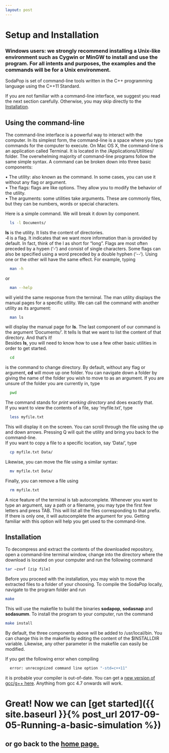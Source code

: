 ```yaml
---
layout: post
---
```


# Setup and Installation

### Windows users: we strongly recommend installing a Unix-like environment such as Cygwin or MinGW to install and use the program. For all intents and purposes, the examples and the commands will be for a Unix environment.

SodaPop is set of command-line tools written in the C++ programming language using the C++11 Standard.

If you are not familiar with a command-line interface, we suggest you read the next section carefully. Otherwise, you may skip directly to the [Installation](#installation).

## Using the command-line

The command-line interface is a powerful way to interact with the computer. In its simplest form, the command-line is a space where you type commands for the computer to execute. On Mac OS X, the command-line is an application called Terminal. It is located in the /Applications/Utilities/ folder. 
The overwhelming majority of command-line programs follow the same simple syntax. A command can be broken down into three basic components:

  •	The utility: also known as the command. In some cases, you can use it without any flag or argument.  
  •	The flags: flags are like options. They allow you to modify the behavior of the utility.   
  •	The arguments: some utilities take arguments. These are commonly files, but they can be numbers, words or special characters.  

Here is a simple command. We will break it down by component.

```bash
  ls -l Documents/
```  

**ls** is the utility. It lists the content of directories.  
**-l** is a flag. It indicates that we want more information than is provided by default. In fact, think of the l as short for “long”. Flags are most often preceded by a hypen (‘-‘) and consist of single characters. Some flags can also be specified using a word preceded by a double hyphen (‘--‘). Using one or the other will have the same effect. For example, typing

```bash
  man -h
```
or

```bash
  man --help
```

will yield the same response from the terminal. The man utility displays the manual pages for a specific utility. We can call the command with another utility as its argument: 

```bash
  man ls
```  

will display the manual page for **ls**.
The last component of our command is the argument ‘Documents/’. It tells ls that we want to list the content of that directory. And that’s it!  
Besides **ls**, you will need to know how to use a few other basic utilities in order to get started.

```bash
  cd
```  

is the command to change directory. By default, without any flag or argument, **cd** will move up one folder. You can navigate down a folder by giving the name of the folder you wish to move to as an argument. If you are unsure of the folder you are currently in, type

```bash
  pwd
```  

The command stands for *print working directory* and does exactly that.  
If you want to view the contents of a file, say ‘myfile.txt’, type

```bash
  less myfile.txt
```  

This will display it on the screen. You can scroll through the file using the up and down arrows. Pressing Q will quit the utility and bring you back to the command-line.  
If you want to copy a file to a specific location, say ‘Data/’, type

```bash
  cp myfile.txt Data/
```  

Likewise, you can move the file using a similar syntax:

```bash
  mv myfile.txt Data/
```  

Finally, you can remove a file using

```bash
  rm myfile.txt
```  

A nice feature of the terminal is tab autocomplete. Whenever you want to type an argument, say a path or a filename, you may type the first few letters and press TAB. This will list all the files corresponding to that prefix. If there is only one, it will autocomplete the argument for you. Getting familiar with this option will help you get used to the command-line.

<a name="installation"/>

## Installation

To decompress and extract the contents of the downloaded repository, open a command-line terminal window, change into the directory where the download is located on your computer and run the following command

```bash
tar –zxvf [zip file]
```

Before you proceed with the installation, you may wish to move the extracted files to a folder of your choosing. To compile the SodaPop locally, navigate to the program folder and run

```bash
make
```

This will use the makefile to build the binaries **sodapop**, **sodasnap** and **sodasumm**. To install the program to your computer, run the command


```bash
make install
```

By default, the three components above will be added to /usr/local/bin. You can change this in the makefile by editing the content of the $INSTALLDIR variable. Likewise, any other parameter in the makefile can easily be modified.

If you get the following error when compiling

```bash
  error: unrecognized command line option "-std=c++11"
```  
it is probable your compiler is out-of-date. You can get a [new version of gcc/g++ here](https://gcc.gnu.org/). Anything from gcc 4.7 onwards will work.

# Great! Now we can [get started]({{ site.baseurl }}{% post_url 2017-09-05-Running-a-basic-simulation %})


## or go back to the [home page.](index.md)
